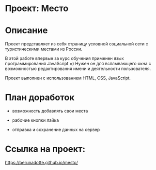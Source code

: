 # Проект: Место

# Описание

Проект представляет из себя страницу условной социальной сети с туристическими местами из России.

В этой работе впервые за курс обучения применен язык программирования JavaScript =) Нужен он для всплывающего окна с возможностью редактирования имени и деятельности пользователя.

Проект выполнен с использованием HTML, CSS, JavaScript.

# План доработок

- возможность добавлять свои места

- рабочие кнопки лайка

- отправка и сохранение данных на сервер

# Ссылка на проект: 

https://berunadotte.github.io/mesto/
